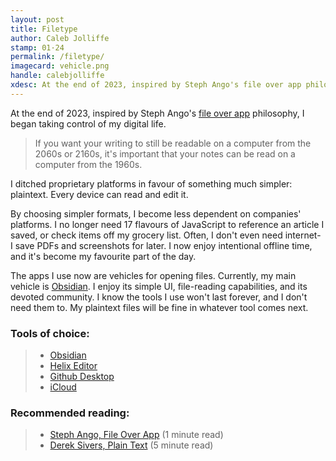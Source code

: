 ```yaml
---
layout: post
title: Filetype
author: Caleb Jolliffe
stamp: 01·24
permalink: /filetype/
imagecard: vehicle.png
handle: calebjolliffe
xdesc: At the end of 2023, inspired by Steph Ango's file over app philosophy, I began taking control of my digital life. I ditched proprietary platforms in favour of something much simpler...
---
```


At the end of 2023, inspired by Steph Ango's [file over app](https://stephango.com/file-over-app) philosophy, I began taking control of my digital life.

> If you want your writing to still be readable on a computer from the 2060s or 2160s, it's important that your notes can be read on a computer from the 1960s.

I ditched proprietary platforms in favour of something much simpler: plaintext. Every device can read and edit it.

By choosing simpler formats, I become less dependent on companies' platforms. I no longer need 17 flavours of JavaScript to reference an article I saved, or check items off my grocery list. Often, I don't even need internet- I save PDFs and screenshots for later. I now enjoy intentional offline time, and it's become my favourite part of the day.

The apps I use now are vehicles for opening files. Currently, my main vehicle is [Obsidian](https://obsidian.md). I enjoy its simple UI, file-reading capabilities, and its devoted community. I know the tools I use won't last forever, and I don't need them to. My plaintext files will be fine in whatever tool comes next.

### Tools of choice:
> - [Obsidian](https://obsidian.md)
> - [Helix Editor](https://helix-editor.com)
> - [Github Desktop](https://desktop.github.com)
> - [iCloud](https://www.icloud.com)

### Recommended reading:
> - [Steph Ango, File Over App](https://stephango.com/file-over-app) (1 minute read)
> - [Derek Sivers, Plain Text](https://sive.rs/plaintext) (5 minute read)
